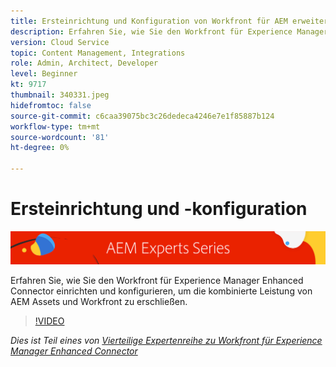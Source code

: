 ```yaml
---
title: Ersteinrichtung und Konfiguration von Workfront für AEM erweiterten Connector
description: Erfahren Sie, wie Sie den Workfront für Experience Manager Enhanced Connector einrichten und konfigurieren, um die kombinierte Leistung von AEM Assets und Workfront zu erschließen.
version: Cloud Service
topic: Content Management, Integrations
role: Admin, Architect, Developer
level: Beginner
kt: 9717
thumbnail: 340331.jpeg
hidefromtoc: false
source-git-commit: c6caa39075bc3c26dedeca4246e7e1f85887b124
workflow-type: tm+mt
source-wordcount: '81'
ht-degree: 0%

---
```



# Ersteinrichtung und -konfiguration

![AEM Expertenreihe](./assets/banner.png)

Erfahren Sie, wie Sie den Workfront für Experience Manager Enhanced Connector einrichten und konfigurieren, um die kombinierte Leistung von AEM Assets und Workfront zu erschließen.

>[!VIDEO](https://video.tv.adobe.com/v/340331/?quality=12&learn=on)

_Dies ist Teil eines von [Vierteilige Expertenreihe zu Workfront für Experience Manager Enhanced Connector](./overview.md)_
